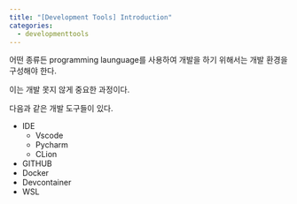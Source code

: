 ```yaml
---
title: "[Development Tools] Introduction"
categories:
  - developmenttools
---
```

어떤 종류든 programming launguage를 사용하여 개발을 하기 위해서는 개발 환경을 구성해야 한다.

이는 개발 못지 않게 중요한 과정이다.

다음과 같은 개발 도구들이 있다.

- IDE
  - Vscode
  - Pycharm
  - CLion
- GITHUB
- Docker
- Devcontainer
- WSL
